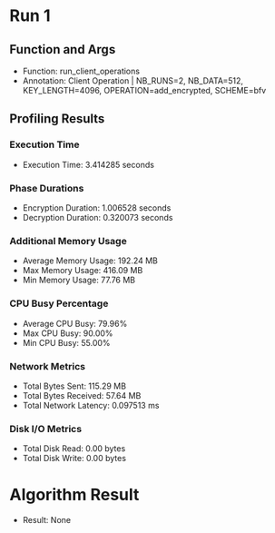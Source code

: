 # Run 1
## Function and Args
- Function: run_client_operations
- Annotation: Client Operation | NB_RUNS=2, NB_DATA=512, KEY_LENGTH=4096, OPERATION=add_encrypted, SCHEME=bfv
## Profiling Results
### Execution Time
- Execution Time: 3.414285 seconds
### Phase Durations
- Encryption Duration: 1.006528 seconds
- Decryption Duration: 0.320073 seconds
### Additional Memory Usage
- Average Memory Usage: 192.24 MB
- Max Memory Usage: 416.09 MB
- Min Memory Usage: 77.76 MB
### CPU Busy Percentage
- Average CPU Busy: 79.96%
- Max CPU Busy: 90.00%
- Min CPU Busy: 55.00%
### Network Metrics
- Total Bytes Sent: 115.29 MB
- Total Bytes Received: 57.64 MB
- Total Network Latency: 0.097513 ms
### Disk I/O Metrics
- Total Disk Read: 0.00 bytes
- Total Disk Write: 0.00 bytes
# Algorithm Result
- Result: None
